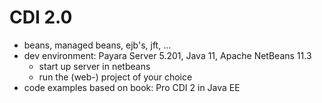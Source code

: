 # CDI 2.0
* beans, managed beans, ejb's, jft, ...
* dev environment: Payara Server 5.201, Java 11, Apache NetBeans 11.3
    * start up server in netbeans
    * run the (web-) project of your choice
* code examples based on book: Pro CDI 2 in Java EE